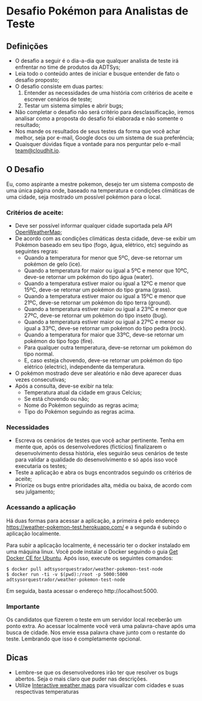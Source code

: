 # Desafio Pokémon para Analistas de Teste

## Definições

- O desafio a seguir é o dia-a-dia que qualquer analista de teste irá enfrentar no time de produtos da ADTSys;
- Leia todo o conteúdo antes de iniciar e busque entender de fato o desafio proposto;
- O desafio consiste em duas partes:
  1. Entender as necessidades de uma história com critérios de aceite e escrever cenários de teste;
  2. Testar um sistema simples e abrir bugs;
- Não completar o desafio não será critério para desclassificação, iremos analisar como a proposta do desafio foi elaborada e não somente o resultado;
- Nos mande os resultados de seus testes da forma que você achar melhor, seja por e-mail, Google docs ou um sistema de sua preferência;
- Quaisquer dúvidas fique a vontade para nos perguntar pelo e-mail team@cloudhit.io.

## O Desafio

Eu, como aspirante a mestre pokemon, desejo ter um sistema composto de uma única página onde, baseado na temperatura e condições climáticas de uma cidade, seja mostrado um possível pokémon para o local.


### Critérios de aceite:

- Deve ser possível informar qualquer cidade suportada pela API [OpenWeatherMap](https://openweathermap.org/);
- De acordo com as condições climáticas desta cidade, deve-se exibir um Pokémon baseado em seu tipo (fogo, água, elétrico, etc) seguindo as seguintes regras:
  - Quando a temperatura for menor que 5ºC, deve-se retornar um pokémon de gelo (ice).
  - Quando a temperatura for maior ou igual a 5ºC e menor que 10ºC, deve-se retornar um pokémon do tipo água (water).
  - Quando a temperatura estiver maior ou igual a 12ºC e menor que 15ºC, deve-se retornar um pokémon do tipo grama (grass).
  - Quando a temperatura estiver maior ou igual a 15ºC e menor que 21ºC, deve-se retornar um pokémon do tipo terra (ground).
  - Quando a temperatura estiver maior ou igual a 23ºC e menor que 27ºC, deve-se retornar um pokémon do tipo inseto (bug).
  - Quando a temperatura estiver maior ou igual a 27ºC e menor ou igual a 33ºC, deve-se retornar um pokémon do tipo pedra (rock).
  - Quando a temperatura for maior que 33ºC, deve-se retornar um pokémon do tipo fogo (fire).
  - Para qualquer outra temperatura, deve-se retornar um pokémon do tipo normal.
  - E, caso esteja chovendo, deve-se retornar um pokémon do tipo elétrico (electric), independente da temperatura.
- O pokémon mostrado deve ser aleatório e não deve aparecer duas vezes consecutivas;
- Após a consulta, deve-se exibir na tela:
  - Temperatura atual da cidade em graus Celcius;
  - Se está chovendo ou não;
  - Nome do Pokémon seguindo as regras acima;
  - Tipo do Pokémon seguindo as regras acima.

### Necessidades

- Escreva os cenários de testes que você achar pertinente. Tenha em mente que, após os desenvolvedores (fictícios) finalizarem o desenvolvimento dessa história, eles seguirão seus cenários de teste para validar a qualidade do desenvolvimento e só após isso você executaria os testes;
- Teste a aplicação e abra os bugs encontrados seguindo os critérios de aceite;
- Priorize os bugs entre prioridades alta, média ou baixa, de acordo com seu julgamento;

### Acessando a aplicação

Há duas formas para acessar a aplicação, a primeira é pelo endereço https://weather-pokemon-test.herokuapp.com/ e a segunda é subindo o aplicação localmente.

Para subir a aplicação localmente, é necessário ter o docker instalado em uma máquina linux. Você pode instalar o Docker seguindo o guia [Get Docker CE for Ubuntu](https://docs.docker.com/install/linux/docker-ce/ubuntu/). Após isso, execute os seguintes comandos:

```
$ docker pull adtsysorquestrador/weather-pokemon-test-node
$ docker run -ti -v $(pwd):/root -p 5000:5000 adtsysorquestrador/weather-pokemon-test-node
```

Em seguida, basta acessar o endereço http://localhost:5000.

### Importante

Os candidatos que fizerem o teste em um servidor local receberão um ponto extra. Ao acessar localmente você verá uma palavra-chave após uma busca de cidade. Nos envie essa palavra chave junto com o restante do teste. Lembrando que isso é completamente opcional.

## Dicas

- Lembre-se que os desenvolvedores irão ter que resolver os bugs abertos. Seja o mais claro que puder nas descrições.
- Utilize [Interactive weather maps](https://openweathermap.org/weathermap) para visualizar com cidades e suas respectivas temperaturas
